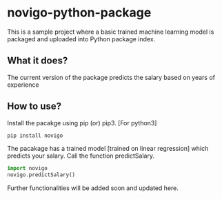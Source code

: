# novigo-python-package

This is a sample project where a basic trained machine learning model is packaged and uploaded into Python package index.

## What it does?
  The current version of the package predicts the salary based on years of experience 

## How to use?

Install the pacakge using pip (or) pip3. [For python3]

```python
pip install novigo
```
The pacakage has a trained model [trained on linear regression] which predicts your salary. Call the function predictSalary.
  
```python
import novigo
novigo.predictSalary()
```

Further functionalities will be added soon and updated here.
